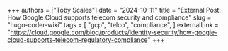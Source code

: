 +++
authors = ["Toby Scales"]
date = "2024-10-11"
title = "External Post: How Google Cloud supports telecom security and compliance"
slug = "hugo-coder-wiki"
tags = [
    "gcp",
    "telco",
    "compliance",
]
externalLink = "https://cloud.google.com/blog/products/identity-security/how-google-cloud-supports-telecom-regulatory-compliance"
+++
